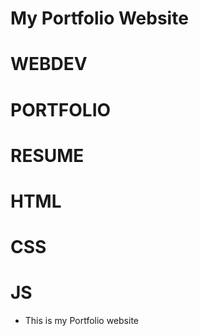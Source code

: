 # My Portfolio Website
# WEBDEV
# PORTFOLIO
# RESUME
# HTML
# CSS
# JS

- This is my Portfolio website